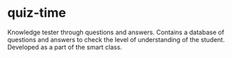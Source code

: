 quiz-time
=========

Knowledge tester through questions and answers. Contains a database of questions and answers to check the level of understanding of the student. Developed as a part of the smart class.
